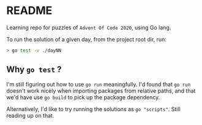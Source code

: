 # README

Learning repo for puzzles of `Advent Of Code 2020`, using Go lang.

To run the solution of a given day, from the project root dir, run:

```sh
> go test -v ./dayNN
```

## Why `go test` ?

I'm still figuring out how to use `go run` meaningfully. I'd found that `go run` doesn't work nicely when importing packages from relative paths, and that we'd have use `go build` to pick up the package dependency.

Alternatively, I'd like to try running the solutions as `go "scripts"`. Still reading up on that.
